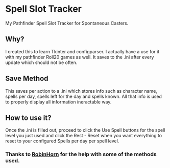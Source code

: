 # Spell Slot Tracker
My Pathfinder Spell Slot Tracker for Spontaneous Casters.

## Why?
I created this to learn Tkinter and configparser.
I actually have a use for it with my pathfinder Roll20 games as well. It saves to the .ini after every update which should not be often.

## Save Method
This saves per action to a .ini which stores info such as character name, spells per day, spells left for the day and spells known. All that info is used to properly display all information ineractable way.

## How to use it?
Once the .ini is filled out, proceed to click the Use Spell buttons for the spell level you just used and click the Rest - Reset when you want everything to reset to your configured Spells per day per spell level.

### Thanks to [RobinHorn](https://github.com/rellissc) for the help with some of the methods used.
